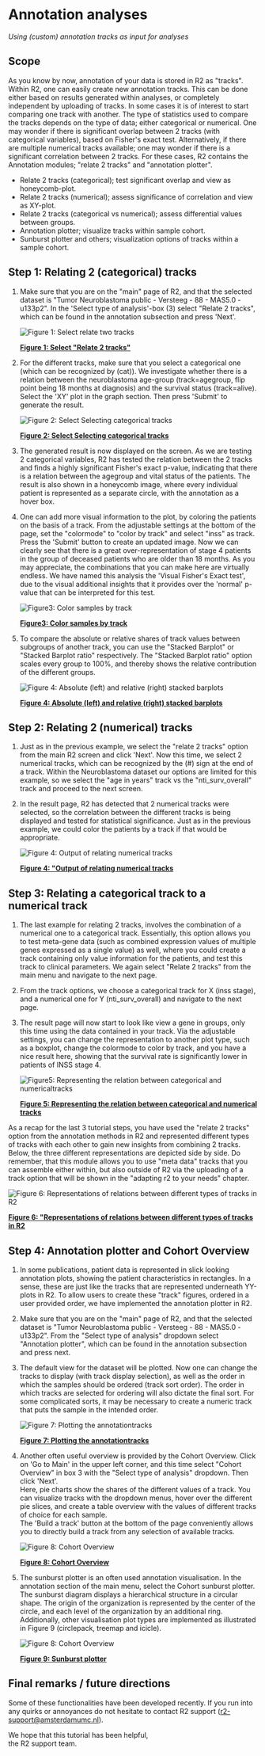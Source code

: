 <a id="annotation_analyses"> </a>

Annotation analyses
===================



*Using (custom) annotation tracks as input for analyses*


Scope
-----



As you know by now, annotation of your data is stored in R2 as "tracks".
Within R2, one can easily create new annotation tracks. This can be done
either based on results generated within analyses, or completely
independent by uploading of tracks. In some cases it is of interest to
start comparing one track with another. The type of statistics used to
compare the tracks depends on the type of data; either categorical or
numerical. One may wonder if there is significant overlap between 2
tracks (with categorical variables), based on Fisher's exact test.
Alternatively, if there are multiple numerical tracks available; one may
wonder if there is a significant correlation between 2 tracks. For these
cases, R2 contains the Annotation modules; "relate 2 tracks" and
"annotation plotter".



- Relate 2 tracks (categorical); test significant overlap and view as
    honeycomb-plot.
- Relate 2 tracks (numerical); assess significance of correlation and
    view as XY-plot.
- Relate 2 tracks (categorical vs numerical); assess differential
    values between groups.
- Annotation plotter; visualize tracks within sample cohort.
- Sunburst plotter and others; visualization options of tracks within a sample cohort.





Step 1: Relating 2 (categorical) tracks
------------------------------------------------

1. Make sure that you are on the "main" page of R2, and that the
    selected dataset is "Tumor Neuroblastoma public - Versteeg - 88 -
    MAS5.0 - u133p2". In the 'Select type of analysis'-box (3) select
    "Relate 2 tracks", which can be found in the annotation subsection
    and press 'Next'.
    
    ![](_static/images/Annotation/AnnotationAnalyses_relatev1.png "Figure 1: Select relate two tracks")
	
    [**Figure 1: Select "Relate 2 tracks"**](_static/images/AnnotationAnalyses_relate.png)
	
2. For the different tracks, make sure that you select a categorical
    one (which can be recognized by (cat)). We investigate whether
    there is a relation between the neuroblastoma age-group
    (track=agegroup, flip point being 18 months at diagnosis) and the
    survival status (track=alive). Select the 'XY' plot in the graph section. Then press 'Submit' to generate
    the result.
    
    ![](_static/images/Annotation/AnnotationAnalyses_adjustv1.png "Figure 2: Select Selecting categorical tracks")
	
    [**Figure 2: Select Selecting categorical tracks**](_static/images/Annotation/AnnotationAnalyses_adjustv1.png)
	
3. The generated result is now displayed on the screen. As we are
    testing 2 categorical variables, R2 has tested the relation between
    the 2 tracks and finds a highly significant Fisher's exact p-value,
    indicating that there is a relation between the agegroup and vital
    status of the patients. The result is also shown in a honeycomb
    image, where every individual patient is represented as a separate
    circle, with the annotation as a hover box.

4. One can add more visual information to the plot, by coloring the
    patients on the basis of a track. From the adjustable settings at
    the bottom of the page, set the "colormode" to "color by track" and
    select "inss" as track. Press the 'Submit' button to
    create an updated image. Now we can clearly see that there is a
    great over-representation of stage 4 patients in the group of
    deceased patients who are older than 18 months. As you may appreciate, the combinations that you can make here are virtually endless. 
    We have named this analysis the 'Visual Fisher's Exact test', due to the visual additional insights that it provides over the 'normal' p-value that can be interpreted for this test.

    ![](_static/images/Annotation/AnnotationAnalyses_colorsamplesv1.png "Figure3: Color samples by track")
	
    [**Figure3: Color samples by track**](_static/images/AnnotationAnalyses_colorsamples.png)
	
5. To compare the absolute or relative shares of track values between subgroups of another track, you can use the "Stacked
   Barplot" or "Stacked Barplot ratio" respectively. The "Stacked Barplot ratio" option scales every group to 100%, and thereby shows the relative contribution of the different groups.
  
    ![](_static/images/Annotation/AnnotationAnalyses_StackedBarplot.png "Figure 4: Absolute (left) and relative (right) stacked barplots")
	
    [**Figure 4: Absolute (left) and relative (right) stacked barplots**](_static/images/Annotation/AnnotationAnalyses_StackedBarplot.png)



Step 2: Relating 2 (numerical) tracks
----------------------------------------------

1.  Just as in the previous example, we select the "relate 2 tracks"
    option from the main R2 screen and click 'Next'. Now this time, we
    select 2 numerical tracks, which can be recognized by the (\#) sign
    at the end of a track. Within the Neuroblastoma dataset our options
    are limited for this example, so we select the "age in years" track
    vs the "nti\_surv\_overall" track and proceed to the next screen.
2.  In the result page, R2 has detected that 2 numerical tracks were
    selected, so the correlation between the different tracks is being
    displayed and tested for statistical significance. Just as in the
    previous example, we could color the patients by a track if that
    would be appropriate.

	![](_static/images/Annotation/AnnotationAnalyse_relatetracks_v1.png "Figure 4: Output of relating numerical tracks")
	
	[**Figure 4: "Output of relating numerical tracks**](_static/images/Annotation/AnnotationAnalyse_relatetracks_v1.png)
	




Step 3: Relating a categorical track to a numerical track
------------------------------------------------------------------

1. The last example for relating 2 tracks, involves the combination of
    a numerical one to a categorical track. Essentially, this option
    allows you to test meta-gene data (such as combined expression
    values of multiple genes expressed as a single value) as well, where
    you could create a track containing only value information for the
    patients, and test this track to clinical parameters. We again
    select "Relate 2 tracks" from the main menu and navigate to the
    next page.
2. From the track options, we choose a categorical track for X (inss
    stage), and a numerical one for Y (nti\_surv\_overall) and navigate
    to the next page.
3. The result page will now start to look like view a gene in groups,
    only this time using the data contained in your track. Via the
    adjustable settings, you can change the representation to another
    plot type, such as a boxplot, change the colormode to color by
    track, and you have a nice result here, showing that the survival
    rate is significantly lower in patients of INSS stage 4.

    ![](_static/images/Annotation/AnnotationAnalyse_relationnumcat.png "Figure5: Representing the relation between categorical and numericaltracks")
	
    [**Figure 5: Representing the relation between categorical and numerical tracks**](_static/images/Annotation/AnnotationAnalyse_relationnumcat.png)
	


As a recap for the last 3 tutorial steps, you have used the "relate 2
tracks" option from the annotation methods in R2 and represented
different types of tracks with each other to gain new insights from
combining 2 tracks. Below, the three different representations are depicted
side by side. Do remember, that this module allows you to use "meta
data" tracks that you can assemble either within, but also outside of R2
via the uploading of a track option that will be shown in the "adapting
r2 to your needs" chapter.

![](_static/images/Annotation/AnnotationAnalyse_representation.png "Figure 6: Representations of relations between different types of tracks in R2")

[**Figure 6: "Representations of relations between different types of tracks in R2**](_static/images/Annotation/AnnotationAnalyse_representation.png)
	

Step 4: Annotation plotter and Cohort Overview
-----------------------------------

1. In some publications, patient data is represented in slick looking
    annotation plots, showing the patient characteristics in rectangles.
    In a sense, these are just like the tracks that are represented
    underneath YY-plots in R2. To allow users to create these "track"
    figures, ordered in a user provided order, we have implemented the
    annotation plotter in R2.
2. Make sure that you are on the "main" page of R2, and that the
    selected dataset is "Tumor Neuroblastoma public - Versteeg - 88 -
    MAS5.0 - u133p2". From the "Select type of analysis" dropdown select
    "Annotation plotter", which can be found in the annotation
    subsection and press next.
3. The default view for the dataset will be plotted. Now one can change
    the tracks to display (with track display selection), as well as the
    order in which the samples should be ordered (track sort order). The
    order in which tracks are selected for ordering will also dictate
    the final sort. For some complicated sorts, it may be necessary to
    create a numeric track that puts the sample in the intended order.

    ![](_static/images/Annotation/AnnotationAnalyse_plotting.png "Figure 7: Plotting the annotationtracks")
	
    [**Figure 7: Plotting the annotationtracks**](_static/images/Annotation/AnnotationAnalyse_plotting.png)
	
4. Another often useful overview is provided by the Cohort Overview. Click on 'Go to Main' in the upper left corner,
and this time select "Cohort Overview" in box 3 with the "Select type of analysis" dropdown. Then click 'Next'.  
Here, pie charts show the shares of the different values of a track. You can visualize tracks with the dropdown menus, 
hover over the different pie slices, and create a table overview with the values of different tracks of choice for each sample.  
The 'Build a track' button at the bottom of the page conveniently allows you to directly build a track from any selection of available tracks.

    ![](_static/images/Annotation/AnnotationAnalyses_CohortOverview.png "Figure 8: Cohort Overview")
	
    [**Figure 8: Cohort Overview**](_static/images/Annotation/AnnotationAnalyses_CohortOverview.png)


5. The sunburst plotter is an often used annotation visualisation. In the annotation section of the main menu, select 
   the Cohort sunburst plotter. The sunburst diagram displays a hierarchical structure in a circular shape. The origin 
   of the organization is represented by the center of the circle, and each level of the organization by an additional 
   ring. Additionally, other visualisation plot types are implemented as illustrated in Figure 9 (circlepack, treemap and icicle).



   ![](_static/images/Annotation/AnnotationAnalyse_sunburst.png  "Figure 8: Cohort Overview")

   [**Figure 9: Sunburst plotter**](_static/images/Annotation/AnnotationAnalyse_sunburst.png)







Final remarks / future directions
---------------------------------



Some of these functionalities have been developed recently. If you run
into any quirks or annoyances do not hesitate to contact R2 support
(r2-support@amsterdamumc.nl).  
  
  
We hope that this tutorial has been helpful,  
the R2 support team.






